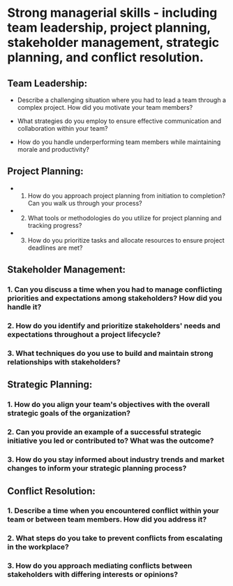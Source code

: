 # Strong managerial skills - including team leadership, project planning, stakeholder management, strategic planning, and conflict resolution.

## Team Leadership:

 - Describe a challenging situation where you had to lead a team through a complex project. How did you motivate your team members?

 - What strategies do you employ to ensure effective communication and collaboration within your team?

 - How do you handle underperforming team members while maintaining morale and productivity?

## Project Planning:

  *  1. How do you approach project planning from initiation to completion? Can you walk us through your process?

  *  2. What tools or methodologies do you utilize for project planning and tracking progress?

  *  3. How do you prioritize tasks and allocate resources to ensure project deadlines are met?

## Stakeholder Management:

### 1. Can you discuss a time when you had to manage conflicting priorities and expectations among stakeholders? How did you handle it?

### 2. How do you identify and prioritize stakeholders' needs and expectations throughout a project lifecycle?

### 3. What techniques do you use to build and maintain strong relationships with stakeholders?

## Strategic Planning:

### 1. How do you align your team's objectives with the overall strategic goals of the organization?

### 2. Can you provide an example of a successful strategic initiative you led or contributed to? What was the outcome?

### 3. How do you stay informed about industry trends and market changes to inform your strategic planning process?

## Conflict Resolution:

### 1. Describe a time when you encountered conflict within your team or between team members. How did you address it?

### 2. What steps do you take to prevent conflicts from escalating in the workplace?

### 3. How do you approach mediating conflicts between stakeholders with differing interests or opinions?

